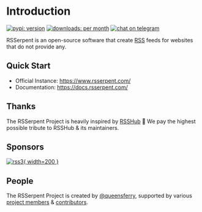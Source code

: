 # Introduction

[![pypi: version](https://img.shields.io/pypi/v/rsserpent)](https://pypi.org/project/rsserpent/)
[![downloads: per month](https://img.shields.io/pypi/dm/rsserpent)](https://pypi.org/project/rsserpent/)
[![chat on telegram](https://img.shields.io/badge/chat%20on-telegram-blue.svg)](https://t.me/rsserpent)

RSSerpent is an open-source software that create [RSS](https://en.wikipedia.org/wiki/RSS) feeds for websites that do not provide any.

## Quick Start

- Official Instance: <https://www.rsserpent.com/>
- Documentation: <https://docs.rsserpent.com/>

## Thanks
The RSSerpent Project is heavily inspired by [RSSHub](https://github.com/DIYgod/RSSHub) 🎉 We pay the highest possible tribute to RSSHub & its maintainers.

## Sponsors

[![rss3](https://rss3.io/assets/logo.4b7645bd.svg){ width=200 }](https://linktr.ee/rss3)

## People

The RSSerpent Project is created by [@queensferry](https://github.com/queensferryme/), supported by various [project members](https://github.com/orgs/RSSerpent/people) & [contributors](https://github.com/RSSerpent/RSSerpent/graphs/contributors).
